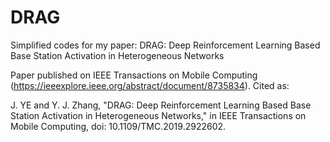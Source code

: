 # DRAG
Simplified codes for my paper:
DRAG: Deep Reinforcement Learning Based Base Station Activation in Heterogeneous Networks


Paper published on IEEE Transactions on Mobile Computing (https://ieeexplore.ieee.org/abstract/document/8735834).
Cited as:

J. YE and Y. J. Zhang, "DRAG: Deep Reinforcement Learning Based Base Station Activation in Heterogeneous Networks," in IEEE Transactions on Mobile Computing, doi: 10.1109/TMC.2019.2922602.
